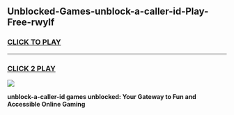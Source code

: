
## Unblocked-Games-unblock-a-caller-id-Play-Free-rwylf
<h3>
<a href="https://premium76.site?title=unblock-a-caller-id&ref=19M">CLICK TO PLAY</a></h3>
<hr>

<h3>
<a href="https://premium76.site?title=unblock-a-caller-id&ref=19M">CLICK 2 PLAY</a>
  
</h3>

<a href="https://premium76.site?title=unblock-a-caller-id&ref=19M"><img src="https://clearcache.store/games.png"></a>


**unblock-a-caller-id games unblocked: Your Gateway to Fun and Accessible Online Gaming**
